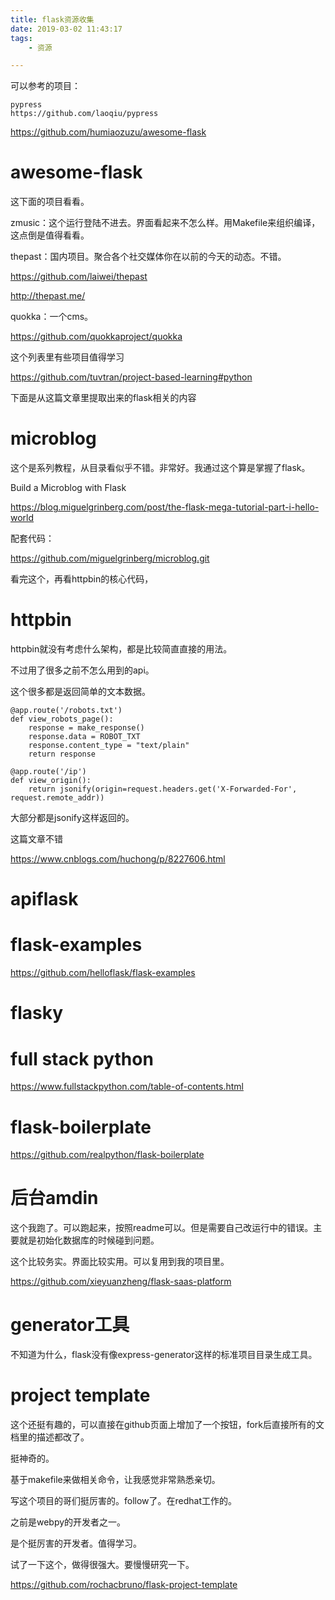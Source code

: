 ```yaml
---
title: flask资源收集
date: 2019-03-02 11:43:17
tags:
	- 资源

---
```




可以参考的项目：

```
pypress
https://github.com/laoqiu/pypress
```



https://github.com/humiaozuzu/awesome-flask

# awesome-flask

这下面的项目看看。

zmusic：这个运行登陆不进去。界面看起来不怎么样。用Makefile来组织编译，这点倒是值得看看。

thepast：国内项目。聚合各个社交媒体你在以前的今天的动态。不错。

https://github.com/laiwei/thepast

http://thepast.me/

quokka：一个cms。

https://github.com/quokkaproject/quokka



这个列表里有些项目值得学习

https://github.com/tuvtran/project-based-learning#python

下面是从这篇文章里提取出来的flask相关的内容

# microblog

这个是系列教程，从目录看似乎不错。非常好。我通过这个算是掌握了flask。

Build a Microblog with Flask

https://blog.miguelgrinberg.com/post/the-flask-mega-tutorial-part-i-hello-world

配套代码：

https://github.com/miguelgrinberg/microblog.git

看完这个，再看httpbin的核心代码，

# httpbin

httpbin就没有考虑什么架构，都是比较简直直接的用法。

不过用了很多之前不怎么用到的api。

这个很多都是返回简单的文本数据。

```
@app.route('/robots.txt')
def view_robots_page():
    response = make_response()
    response.data = ROBOT_TXT
    response.content_type = "text/plain"
    return response
```

```
@app.route('/ip')
def view_origin():
    return jsonify(origin=request.headers.get('X-Forwarded-For', request.remote_addr))
```

大部分都是jsonify这样返回的。



这篇文章不错

https://www.cnblogs.com/huchong/p/8227606.html



# apiflask



# flask-examples

https://github.com/helloflask/flask-examples



# flasky



# full stack python

https://www.fullstackpython.com/table-of-contents.html



# flask-boilerplate

https://github.com/realpython/flask-boilerplate



# 后台amdin

这个我跑了。可以跑起来，按照readme可以。但是需要自己改运行中的错误。主要就是初始化数据库的时候碰到问题。

这个比较务实。界面比较实用。可以复用到我的项目里。

https://github.com/xieyuanzheng/flask-saas-platform

# generator工具

不知道为什么，flask没有像express-generator这样的标准项目目录生成工具。

# project template

这个还挺有趣的，可以直接在github页面上增加了一个按钮，fork后直接所有的文档里的描述都改了。

挺神奇的。

基于makefile来做相关命令，让我感觉非常熟悉亲切。

写这个项目的哥们挺厉害的。follow了。在redhat工作的。

之前是webpy的开发者之一。

是个挺厉害的开发者。值得学习。

试了一下这个，做得很强大。要慢慢研究一下。

https://github.com/rochacbruno/flask-project-template

